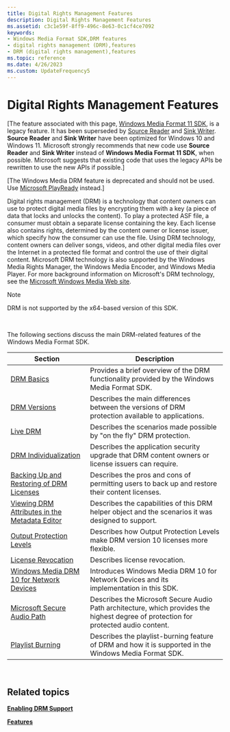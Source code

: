 ```yaml
---
title: Digital Rights Management Features
description: Digital Rights Management Features
ms.assetid: c3c1e59f-8ff9-496c-8e63-0c1cf4ce7092
keywords:
- Windows Media Format SDK,DRM features
- digital rights management (DRM),features
- DRM (digital rights management),features
ms.topic: reference
ms.date: 4/26/2023
ms.custom: UpdateFrequency5
---
```


# Digital Rights Management Features

\[The feature associated with this page, [Windows Media Format 11 SDK](/windows/win32/wmformat/windows-media-format-11-sdk), is a legacy feature. It has been superseded by [Source Reader](/windows/win32/medfound/source-reader) and [Sink Writer](/windows/win32/medfound/sink-writer). **Source Reader** and **Sink Writer** have been optimized for Windows 10 and Windows 11. Microsoft strongly recommends that new code use **Source Reader** and **Sink Writer** instead of **Windows Media Format 11 SDK**, when possible. Microsoft suggests that existing code that uses the legacy APIs be rewritten to use the new APIs if possible.\]

\[The Windows Media DRM feature is deprecated and should not be used. Use [Microsoft PlayReady](/windows/uwp/audio-video-camera/playready-client-sdk) instead.\]

Digital rights management (DRM) is a technology that content owners can use to protect digital media files by encrypting them with a key (a piece of data that locks and unlocks the content). To play a protected ASF file, a consumer must obtain a separate license containing the key. Each license also contains rights, determined by the content owner or license issuer, which specify how the consumer can use the file. Using DRM technology, content owners can deliver songs, videos, and other digital media files over the Internet in a protected file format and control the use of their digital content. Microsoft DRM technology is also supported by the Windows Media Rights Manager, the Windows Media Encoder, and Windows Media Player. For more background information on Microsoft's DRM technology, see the [Microsoft Windows Media Web site](https://support.microsoft.com/help/17946/windows-media).

> [!Note]  
> DRM is not supported by the x64-based version of this SDK.

 

The following sections discuss the main DRM-related features of the Windows Media Format SDK.



| Section                                                                                            | Description                                                                                                                          |
|----------------------------------------------------------------------------------------------------|--------------------------------------------------------------------------------------------------------------------------------------|
| [DRM Basics](drm-basics.md)                                                                       | Provides a brief overview of the DRM functionality provided by the Windows Media Format SDK.                                         |
| [DRM Versions](drm-versions.md)                                                                   | Describes the main differences between the versions of DRM protection available to applications.                                     |
| [Live DRM](live-drm.md)                                                                           | Describes the scenarios made possible by "on the fly" DRM protection.                                                                |
| [DRM Individualization](drm-individualization.md)                                                 | Describes the application security upgrade that DRM content owners or license issuers can require.                                   |
| [Backing Up and Restoring of DRM Licenses](backing-up-and-restoring-of-drm-licenses.md)           | Describes the pros and cons of permitting users to back up and restore their content licenses.                                       |
| [Viewing DRM Attributes in the Metadata Editor](viewing-drm-attributes-in-the-metadata-editor.md) | Describes the capabilities of this DRM helper object and the scenarios it was designed to support.                                   |
| [Output Protection Levels](output-protection-levels.md)                                           | Describes how Output Protection Levels make DRM version 10 licenses more flexible.                                                   |
| [License Revocation](license-revocation.md)                                                       | Describes license revocation.                                                                                                        |
| [Windows Media DRM 10 for Network Devices](windows-media-drm-10-for-network-devices.md)           | Introduces Windows Media DRM 10 for Network Devices and its implementation in this SDK.                                              |
| [Microsoft Secure Audio Path](microsoft-secure-audio-path--deprecated.md)                         | Describes the Microsoft Secure Audio Path architecture, which provides the highest degree of protection for protected audio content. |
| [Playlist Burning](playlist-burning.md)                                                           | Describes the playlist-burning feature of DRM and how it is supported in the Windows Media Format SDK.                               |



 

## Related topics

<dl> <dt>

[**Enabling DRM Support**](enabling-drm-support.md)
</dt> <dt>

[**Features**](features.md)
</dt> </dl>

 

 
